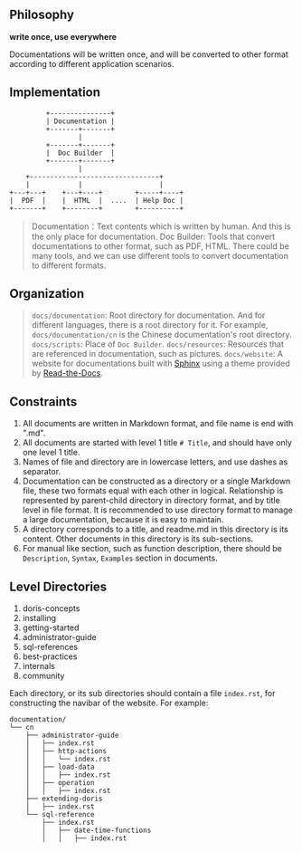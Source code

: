 ## Philosophy

**write once, use everywhere**

Documentations will be written once, and will be converted to other format according to different application scenarios.

## Implementation

```
         +---------------+
         | Documentation |
         +-------+-------+
                 |
         +-------+-------+
         |  Doc Builder  |
         +-------+-------+
                 |
    +--------------------------------+
    |            |                   |
+---+---+    +---+----+        +-----+----+
|  PDF  |    |  HTML  |  ....  | Help Doc |
+-------+    +--------+        +----------+

```

> Documentation：Text contents which is written by human. And this is the only place for documentation. 
> Doc Builder: Tools that convert documentations to other format, such as PDF, HTML. There could be many tools, and we can use different tools to convert documentation to different formats. 

## Organization

> `docs/documentation`: Root directory for documentation. And for different languages, there is a root directory for it. For example, `docs/documentation/cn` is the Chinese documentation's root directory.
> `docs/scripts`: Place of `Doc Builder`.
> `docs/resources`: Resources that are referenced in documentation, such as pictures.
> `docs/website`: A website for documentations built with [Sphinx](http://www.sphinx-doc.org) using a theme provided by [Read-the-Docs](https://readthedocs.org/).

## Constraints

1. All documents are written in Markdown format, and file name is end with ".md".
2. All documents are started with level 1 title `# Title`, and should have only one level 1 title.
3. Names of file and directory are in lowercase letters, and use dashes as separator. 
4. Documentation can be constructed as a directory or a single Markdown file, these two formats equal  with each other in logical. Relationship is represented by parent-child directory in directory format, and by title level in file format. It is recommended to use directory format to manage a large documentation, because it is easy to maintain.
3. A directory corresponds to a title, and readme.md in this directory is its content. Other documents in this directory is its sub-sections.
4. For manual like section, such as function description, there should be `Description`, `Syntax`, `Examples` section in documents.

## Level Directories

1. doris-concepts
2. installing
3. getting-started
4. administrator-guide
5. sql-references
6. best-practices
7. internals
8. community

Each directory, or its sub directories should contain a file `index.rst`, for constructing the navibar of the website. For example:

```
documentation/
└── cn
    ├── administrator-guide
    │   ├── index.rst
    │   ├── http-actions
    │   │   └── index.rst
    │   ├── load-data
    │   │   ├── index.rst
    │   ├── operation
    │   │   ├── index.rst
    ├── extending-doris
    │   ├── index.rst
    └── sql-reference
        ├── index.rst
        │   ├── date-time-functions
        │   │   ├── index.rst
```
